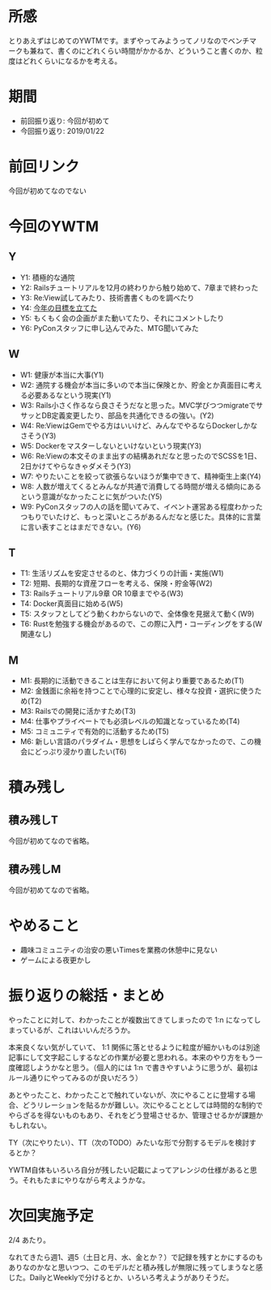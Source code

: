 # 所感

とりあえずはじめてのYWTMです。まずやってみようってノリなのでベンチマークも兼ねて、書くのにどれくらい時間がかかるか、どういうこと書くのか、粒度はどれくらいになるかを考える。

# 期間

* 前回振り返り: 今回が初めて
* 今回振り返り: 2019/01/22

# 前回リンク

今回が初めてなのでない

# 今回のYWTM
## Y

* Y1: 積極的な通院 
* Y2: Railsチュートリアルを12月の終わりから触り始めて、7章まで終わった
* Y3: Re:View試してみたり、技術書書くものを調べたり
* Y4: [今年の目標を立てた](https://namonakimichi.hatenablog.com/entry/2019/01/01/223516)
* Y5: もくもく会の企画がまた動いてたり、それにコメントしたり
* Y6: PyConスタッフに申し込んでみた、MTG聞いてみた

## W

* W1: 健康が本当に大事(Y1)
* W2: 通院する機会が本当に多いので本当に保険とか、貯金とか真面目に考える必要あるなという現実(Y1)
* W3: Rails小さく作るなら良さそうだなと思った。MVC学びつつmigrateでササッとDB定義変更したり、部品を共通化できるの強い。(Y2)
* W4: Re:ViewはGemでやる方はいいけど、みんなでやるならDockerしかなさそう(Y3)
* W5: Dockerをマスターしないといけないという現実(Y3)
* W6: Re:Viewの本文そのまま出すの結構あれだなと思ったのでSCSSを1日、2日かけてやらなきゃダメそう(Y3)
* W7: やりたいことを絞って欲張らないほうが集中できて、精神衛生上楽(Y4)
* W8: 人数が増えてくるとみんなが共通で消費してる時間が増える傾向にあるという意識がなかったことに気がついた(Y5)
* W9: PyConスタッフの人の話を聞いてみて、イベント運営ある程度わかったつもりでいたけど、もっと深いところがあるんだなと感じた。具体的に言葉に言い表すことはまだできない。(Y6)
 
## T

* T1: 生活リズムを安定させるのと、体力づくりの計画・実施(W1) 
* T2: 短期、長期的な資産フローを考える、保険・貯金等(W2)
* T3: Railsチュートリアル9章 OR 10章までやる(W3)
* T4: Docker真面目に始める(W5)
* T5: スタッフとしてどう動くわからないので、全体像を見据えて動く(W9)
* T6: Rustを勉強する機会があるので、この際に入門・コーディングをする(W関連なし)

## M

* M1: 長期的に活動できることは生存において何より重要であるため(T1) 
* M2: 金銭面に余裕を持つことで心理的に安定し、様々な投資・選択に使うため(T2)
* M3: Railsでの開発に活かすため(T3)
* M4: 仕事やプライベートでも必須レベルの知識となっているため(T4)
* M5: コミュニティで有効的に活動するため(T5)
* M6: 新しい言語のパラダイム・思想をしばらく学んでなかったので、この機会にどっぷり浸かり直したい(T6)


# 積み残し
## 積み残しT

今回が初めてなので省略。

## 積み残しM

今回が初めてなので省略。

# やめること

* 趣味コミュニティの治安の悪いTimesを業務の休憩中に見ない
* ゲームによる夜更かし

# 振り返りの総括・まとめ

やったことに対して、わかったことが複数出てきてしまったので 1:n になってしまっているが、これはいいんだろうか。

本来良くない気がしていて、 1:1 関係に落とせるように粒度が細かいものは別途記事にして文字起こしするなどの作業が必要と思われる。本来のやり方をもう一度確認しようかなと思う。（個人的には 1:n で書きやすいように思うが、最初はルール通りにやってみるのが良いだろう）

あとやったこと、わかったことで触れていないが、次にやることに登場する場合、どうリレーションを貼るかが難しい。次にやることとしては時間的な制約でやらざるを得ないものもあり、それをどう登場させるか、管理させるかが課題かもしれない。

TY（次にやりたい）、TT（次のTODO）みたいな形で分割するモデルを検討するとか？

YWTM自体もいろいろ自分が残したい記載によってアレンジの仕様があると思う。それもたまにやりながら考えようかな。

# 次回実施予定

2/4 あたり。

なれてきたら週1、週5（土日と月、水、金とか？）で記録を残すとかにするのもありなのかなと思いつつ、このモデルだと積み残しが無限に残ってしまうなと感じた。DailyとWeeklyで分けるとか、いろいろ考えようがありそうだ。
